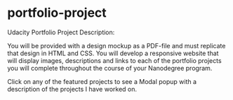 # portfolio-project
Udacity Portfolio Project Description:  

You will be provided with a design mockup as a PDF-file and must replicate that design in HTML and CSS. 
You will develop a responsive website that will display images, descriptions and links to each of the 
portfolio projects you will complete throughout the course of your Nanodegree program.

Click on any of the featured projects to see a Modal popup with a description of the projects I have worked on.  
